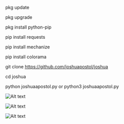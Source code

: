 pkg update

pkg upgrade

pkg install python-pip

pip install requests

pip install mechanize

pip install colorama

git clone https://github.com/joshuapostol/joshua

cd  joshua

python joshuaapostol.py or python3 joshuaapostol.py

![Alt text](https://i.imgur.com/GKSYZgr.jpeg)

![Alt text](https://i.imgur.com/4G3MLOr.jpeg)

![Alt text](https://i.imgur.com/lZkeavz.jpeg)
